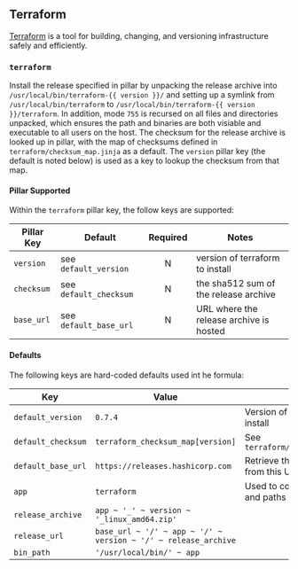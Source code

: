 ## Terraform

[Terraform](http://terraform.io/) is a tool for building, changing, and
versioning infrastructure safely and efficiently.


### `terraform`

Install the release specified in pillar by unpacking the release archive into
`/usr/local/bin/terraform-{{ version }}/` and setting up a symlink from
`/usr/local/bin/terraform` to `/usr/local/bin/terraform-{{ version }}/terraform`.
In addition, mode `755` is recursed on all files and directories unpacked, which
ensures the path and binaries are both visiable and executable to all users on
the host. The checksum for the release archive is looked up in pillar, with the
map of checksums defined in `terraform/checksum_map.jinja` as a default. The
`version` pillar key (the default is noted below) is used as a key to lookup
the checksum from that map.


#### Pillar Supported

Within the `terraform` pillar key, the follow keys are supported:

| Pillar Key | Default                | Required | Notes                            |
| ---------- | ---------------------- |:--------:| -------------------------------- |
| `version`  | see `default_version`  | N | version of terraform to install         |
| `checksum` | see `default_checksum` | N | the sha512 sum of the release archive   |
| `base_url` | see `default_base_url` | N | URL where the release archive is hosted |


#### Defaults

The following keys are hard-coded defaults used int he formula:

| Key                | Value                            | Notes                                               |
| ------------------ | -------------------------------- | --------------------------------------------------- |
| `default_version`  | `0.7.4`                          | Version of the release to install                   |
| `default_checksum` | `terraform_checksum_map[version]`   | See `terraform/checksum_map.jinja`               |
| `default_base_url` | `https://releases.hashicorp.com` | Retrieve the release archive from this URL          |
| `app`              | `terraform`                         | Used to construct the URLs and paths in the formula |
| `release_archive`  | `app ~ '_' ~ version ~ '_linux_amd64.zip'` |                                           |
| `release_url`      | `base_url ~ '/' ~ app ~ '/' ~ version ~ '/' ~ release_archive` |                       |
| `bin_path`         | `'/usr/local/bin/' ~ app`        |                                                     |

